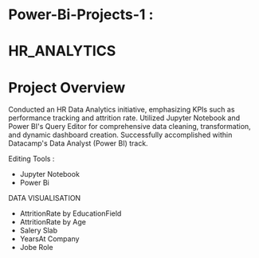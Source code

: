 # Power-Bi-Projects-1 :

# **HR_ANALYTICS**

# Project Overview

Conducted an HR Data Analytics initiative, emphasizing KPIs such as performance tracking and attrition rate. Utilized Jupyter Notebook and Power BI's Query Editor for comprehensive data cleaning, transformation, and dynamic dashboard creation. Successfully accomplished within Datacamp's Data Analyst (Power BI) track.

Editing Tools :
- Jupyter Notebook
- Power Bi

DATA VISUALISATION
- AttritionRate by EducationField
- AttritionRate by Age
- Salery Slab
- YearsAt Company
- Jobe Role
